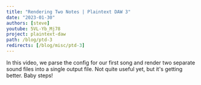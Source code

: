 ```yaml
---
title: "Rendering Two Notes | Plaintext DAW 3"
date: "2023-01-30"
authors: [steve]
youtube: 5VL-Yb_Mj78
project: plaintext-daw
path: /blog/ptd-3
redirects: [/blog/misc/ptd-3]
---
```


<YouTubePlayer youtubeLink={frontmatter.youtube} />

In this video, we parse the config for our first song and render two separate sound files into a single output file. Not quite useful yet, but it's getting better. Baby steps!
